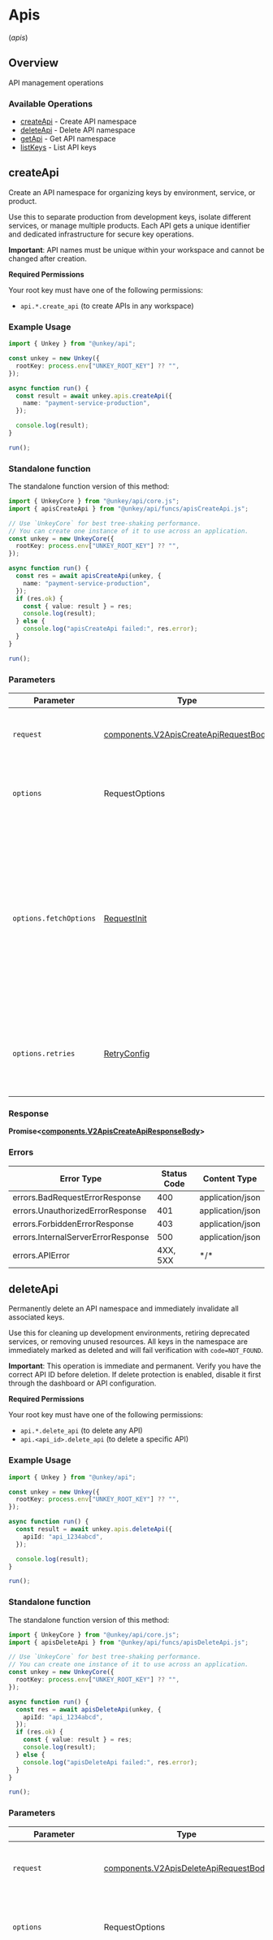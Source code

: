 # Apis
(*apis*)

## Overview

API management operations

### Available Operations

* [createApi](#createapi) - Create API namespace
* [deleteApi](#deleteapi) - Delete API namespace
* [getApi](#getapi) - Get API namespace
* [listKeys](#listkeys) - List API keys

## createApi

Create an API namespace for organizing keys by environment, service, or product.

Use this to separate production from development keys, isolate different services, or manage multiple products. Each API gets a unique identifier and dedicated infrastructure for secure key operations.

**Important**: API names must be unique within your workspace and cannot be changed after creation.

**Required Permissions**

Your root key must have one of the following permissions:
- `api.*.create_api` (to create APIs in any workspace)


### Example Usage

<!-- UsageSnippet language="typescript" operationID="createApi" method="post" path="/v2/apis.createApi" -->
```typescript
import { Unkey } from "@unkey/api";

const unkey = new Unkey({
  rootKey: process.env["UNKEY_ROOT_KEY"] ?? "",
});

async function run() {
  const result = await unkey.apis.createApi({
    name: "payment-service-production",
  });

  console.log(result);
}

run();
```

### Standalone function

The standalone function version of this method:

```typescript
import { UnkeyCore } from "@unkey/api/core.js";
import { apisCreateApi } from "@unkey/api/funcs/apisCreateApi.js";

// Use `UnkeyCore` for best tree-shaking performance.
// You can create one instance of it to use across an application.
const unkey = new UnkeyCore({
  rootKey: process.env["UNKEY_ROOT_KEY"] ?? "",
});

async function run() {
  const res = await apisCreateApi(unkey, {
    name: "payment-service-production",
  });
  if (res.ok) {
    const { value: result } = res;
    console.log(result);
  } else {
    console.log("apisCreateApi failed:", res.error);
  }
}

run();
```

### Parameters

| Parameter                                                                                                                                                                      | Type                                                                                                                                                                           | Required                                                                                                                                                                       | Description                                                                                                                                                                    |
| ------------------------------------------------------------------------------------------------------------------------------------------------------------------------------ | ------------------------------------------------------------------------------------------------------------------------------------------------------------------------------ | ------------------------------------------------------------------------------------------------------------------------------------------------------------------------------ | ------------------------------------------------------------------------------------------------------------------------------------------------------------------------------ |
| `request`                                                                                                                                                                      | [components.V2ApisCreateApiRequestBody](../../models/components/v2apiscreateapirequestbody.md)                                                                                 | :heavy_check_mark:                                                                                                                                                             | The request object to use for the request.                                                                                                                                     |
| `options`                                                                                                                                                                      | RequestOptions                                                                                                                                                                 | :heavy_minus_sign:                                                                                                                                                             | Used to set various options for making HTTP requests.                                                                                                                          |
| `options.fetchOptions`                                                                                                                                                         | [RequestInit](https://developer.mozilla.org/en-US/docs/Web/API/Request/Request#options)                                                                                        | :heavy_minus_sign:                                                                                                                                                             | Options that are passed to the underlying HTTP request. This can be used to inject extra headers for examples. All `Request` options, except `method` and `body`, are allowed. |
| `options.retries`                                                                                                                                                              | [RetryConfig](../../lib/utils/retryconfig.md)                                                                                                                                  | :heavy_minus_sign:                                                                                                                                                             | Enables retrying HTTP requests under certain failure conditions.                                                                                                               |

### Response

**Promise\<[components.V2ApisCreateApiResponseBody](../../models/components/v2apiscreateapiresponsebody.md)\>**

### Errors

| Error Type                         | Status Code                        | Content Type                       |
| ---------------------------------- | ---------------------------------- | ---------------------------------- |
| errors.BadRequestErrorResponse     | 400                                | application/json                   |
| errors.UnauthorizedErrorResponse   | 401                                | application/json                   |
| errors.ForbiddenErrorResponse      | 403                                | application/json                   |
| errors.InternalServerErrorResponse | 500                                | application/json                   |
| errors.APIError                    | 4XX, 5XX                           | \*/\*                              |

## deleteApi

Permanently delete an API namespace and immediately invalidate all associated keys.

Use this for cleaning up development environments, retiring deprecated services, or removing unused resources. All keys in the namespace are immediately marked as deleted and will fail verification with `code=NOT_FOUND`.

**Important**: This operation is immediate and permanent. Verify you have the correct API ID before deletion. If delete protection is enabled, disable it first through the dashboard or API configuration.

**Required Permissions**

Your root key must have one of the following permissions:
- `api.*.delete_api` (to delete any API)
- `api.<api_id>.delete_api` (to delete a specific API)


### Example Usage

<!-- UsageSnippet language="typescript" operationID="deleteApi" method="post" path="/v2/apis.deleteApi" -->
```typescript
import { Unkey } from "@unkey/api";

const unkey = new Unkey({
  rootKey: process.env["UNKEY_ROOT_KEY"] ?? "",
});

async function run() {
  const result = await unkey.apis.deleteApi({
    apiId: "api_1234abcd",
  });

  console.log(result);
}

run();
```

### Standalone function

The standalone function version of this method:

```typescript
import { UnkeyCore } from "@unkey/api/core.js";
import { apisDeleteApi } from "@unkey/api/funcs/apisDeleteApi.js";

// Use `UnkeyCore` for best tree-shaking performance.
// You can create one instance of it to use across an application.
const unkey = new UnkeyCore({
  rootKey: process.env["UNKEY_ROOT_KEY"] ?? "",
});

async function run() {
  const res = await apisDeleteApi(unkey, {
    apiId: "api_1234abcd",
  });
  if (res.ok) {
    const { value: result } = res;
    console.log(result);
  } else {
    console.log("apisDeleteApi failed:", res.error);
  }
}

run();
```

### Parameters

| Parameter                                                                                                                                                                      | Type                                                                                                                                                                           | Required                                                                                                                                                                       | Description                                                                                                                                                                    |
| ------------------------------------------------------------------------------------------------------------------------------------------------------------------------------ | ------------------------------------------------------------------------------------------------------------------------------------------------------------------------------ | ------------------------------------------------------------------------------------------------------------------------------------------------------------------------------ | ------------------------------------------------------------------------------------------------------------------------------------------------------------------------------ |
| `request`                                                                                                                                                                      | [components.V2ApisDeleteApiRequestBody](../../models/components/v2apisdeleteapirequestbody.md)                                                                                 | :heavy_check_mark:                                                                                                                                                             | The request object to use for the request.                                                                                                                                     |
| `options`                                                                                                                                                                      | RequestOptions                                                                                                                                                                 | :heavy_minus_sign:                                                                                                                                                             | Used to set various options for making HTTP requests.                                                                                                                          |
| `options.fetchOptions`                                                                                                                                                         | [RequestInit](https://developer.mozilla.org/en-US/docs/Web/API/Request/Request#options)                                                                                        | :heavy_minus_sign:                                                                                                                                                             | Options that are passed to the underlying HTTP request. This can be used to inject extra headers for examples. All `Request` options, except `method` and `body`, are allowed. |
| `options.retries`                                                                                                                                                              | [RetryConfig](../../lib/utils/retryconfig.md)                                                                                                                                  | :heavy_minus_sign:                                                                                                                                                             | Enables retrying HTTP requests under certain failure conditions.                                                                                                               |

### Response

**Promise\<[components.V2ApisDeleteApiResponseBody](../../models/components/v2apisdeleteapiresponsebody.md)\>**

### Errors

| Error Type                             | Status Code                            | Content Type                           |
| -------------------------------------- | -------------------------------------- | -------------------------------------- |
| errors.BadRequestErrorResponse         | 400                                    | application/json                       |
| errors.UnauthorizedErrorResponse       | 401                                    | application/json                       |
| errors.ForbiddenErrorResponse          | 403                                    | application/json                       |
| errors.NotFoundErrorResponse           | 404                                    | application/json                       |
| errors.PreconditionFailedErrorResponse | 412                                    | application/json                       |
| errors.InternalServerErrorResponse     | 500                                    | application/json                       |
| errors.APIError                        | 4XX, 5XX                               | \*/\*                                  |

## getApi

Retrieve basic information about an API namespace including its ID and name.

Use this to verify an API exists before performing operations, get the human-readable name when you only have the API ID, or confirm access to a specific namespace. For detailed key information, use the `listKeys` endpoint instead.

**Required Permissions**

Your root key must have one of the following permissions:
- `api.*.read_api` (to read any API)
- `api.<api_id>.read_api` (to read a specific API)


### Example Usage

<!-- UsageSnippet language="typescript" operationID="getApi" method="post" path="/v2/apis.getApi" -->
```typescript
import { Unkey } from "@unkey/api";

const unkey = new Unkey({
  rootKey: process.env["UNKEY_ROOT_KEY"] ?? "",
});

async function run() {
  const result = await unkey.apis.getApi({
    apiId: "api_1234abcd",
  });

  console.log(result);
}

run();
```

### Standalone function

The standalone function version of this method:

```typescript
import { UnkeyCore } from "@unkey/api/core.js";
import { apisGetApi } from "@unkey/api/funcs/apisGetApi.js";

// Use `UnkeyCore` for best tree-shaking performance.
// You can create one instance of it to use across an application.
const unkey = new UnkeyCore({
  rootKey: process.env["UNKEY_ROOT_KEY"] ?? "",
});

async function run() {
  const res = await apisGetApi(unkey, {
    apiId: "api_1234abcd",
  });
  if (res.ok) {
    const { value: result } = res;
    console.log(result);
  } else {
    console.log("apisGetApi failed:", res.error);
  }
}

run();
```

### Parameters

| Parameter                                                                                                                                                                      | Type                                                                                                                                                                           | Required                                                                                                                                                                       | Description                                                                                                                                                                    |
| ------------------------------------------------------------------------------------------------------------------------------------------------------------------------------ | ------------------------------------------------------------------------------------------------------------------------------------------------------------------------------ | ------------------------------------------------------------------------------------------------------------------------------------------------------------------------------ | ------------------------------------------------------------------------------------------------------------------------------------------------------------------------------ |
| `request`                                                                                                                                                                      | [components.V2ApisGetApiRequestBody](../../models/components/v2apisgetapirequestbody.md)                                                                                       | :heavy_check_mark:                                                                                                                                                             | The request object to use for the request.                                                                                                                                     |
| `options`                                                                                                                                                                      | RequestOptions                                                                                                                                                                 | :heavy_minus_sign:                                                                                                                                                             | Used to set various options for making HTTP requests.                                                                                                                          |
| `options.fetchOptions`                                                                                                                                                         | [RequestInit](https://developer.mozilla.org/en-US/docs/Web/API/Request/Request#options)                                                                                        | :heavy_minus_sign:                                                                                                                                                             | Options that are passed to the underlying HTTP request. This can be used to inject extra headers for examples. All `Request` options, except `method` and `body`, are allowed. |
| `options.retries`                                                                                                                                                              | [RetryConfig](../../lib/utils/retryconfig.md)                                                                                                                                  | :heavy_minus_sign:                                                                                                                                                             | Enables retrying HTTP requests under certain failure conditions.                                                                                                               |

### Response

**Promise\<[components.V2ApisGetApiResponseBody](../../models/components/v2apisgetapiresponsebody.md)\>**

### Errors

| Error Type                         | Status Code                        | Content Type                       |
| ---------------------------------- | ---------------------------------- | ---------------------------------- |
| errors.BadRequestErrorResponse     | 400                                | application/json                   |
| errors.UnauthorizedErrorResponse   | 401                                | application/json                   |
| errors.ForbiddenErrorResponse      | 403                                | application/json                   |
| errors.NotFoundErrorResponse       | 404                                | application/json                   |
| errors.InternalServerErrorResponse | 500                                | application/json                   |
| errors.APIError                    | 4XX, 5XX                           | \*/\*                              |

## listKeys

Retrieve a paginated list of API keys for dashboard and administrative interfaces.

Use this to build key management dashboards, filter keys by user with `externalId`, or retrieve key details for administrative purposes. Each key includes status, metadata, permissions, and usage limits.

**Important**: Set `decrypt: true` only in secure contexts to retrieve plaintext key values from recoverable keys.

**Required Permissions**

Your root key must have one of the following permissions for basic key listing:
- `api.*.read_key` (to read keys from any API)
- `api.<api_id>.read_key` (to read keys from a specific API)

Additionally, you need read access to the API itself:
- `api.*.read_api` or `api.<api_id>.read_api`

Additional permission required for decrypt functionality:
- `api.*.decrypt_key` or `api.<api_id>.decrypt_key`


### Example Usage

<!-- UsageSnippet language="typescript" operationID="listKeys" method="post" path="/v2/apis.listKeys" -->
```typescript
import { Unkey } from "@unkey/api";

const unkey = new Unkey({
  rootKey: process.env["UNKEY_ROOT_KEY"] ?? "",
});

async function run() {
  const result = await unkey.apis.listKeys({
    apiId: "api_1234abcd",
    cursor: "cursor_eyJsYXN0S2V5SWQiOiJrZXlfMjNld3MiLCJsYXN0Q3JlYXRlZEF0IjoxNjcyNTI0MjM0MDAwfQ==",
    externalId: "user_1234abcd",
  });

  console.log(result);
}

run();
```

### Standalone function

The standalone function version of this method:

```typescript
import { UnkeyCore } from "@unkey/api/core.js";
import { apisListKeys } from "@unkey/api/funcs/apisListKeys.js";

// Use `UnkeyCore` for best tree-shaking performance.
// You can create one instance of it to use across an application.
const unkey = new UnkeyCore({
  rootKey: process.env["UNKEY_ROOT_KEY"] ?? "",
});

async function run() {
  const res = await apisListKeys(unkey, {
    apiId: "api_1234abcd",
    cursor: "cursor_eyJsYXN0S2V5SWQiOiJrZXlfMjNld3MiLCJsYXN0Q3JlYXRlZEF0IjoxNjcyNTI0MjM0MDAwfQ==",
    externalId: "user_1234abcd",
  });
  if (res.ok) {
    const { value: result } = res;
    console.log(result);
  } else {
    console.log("apisListKeys failed:", res.error);
  }
}

run();
```

### Parameters

| Parameter                                                                                                                                                                      | Type                                                                                                                                                                           | Required                                                                                                                                                                       | Description                                                                                                                                                                    |
| ------------------------------------------------------------------------------------------------------------------------------------------------------------------------------ | ------------------------------------------------------------------------------------------------------------------------------------------------------------------------------ | ------------------------------------------------------------------------------------------------------------------------------------------------------------------------------ | ------------------------------------------------------------------------------------------------------------------------------------------------------------------------------ |
| `request`                                                                                                                                                                      | [components.V2ApisListKeysRequestBody](../../models/components/v2apislistkeysrequestbody.md)                                                                                   | :heavy_check_mark:                                                                                                                                                             | The request object to use for the request.                                                                                                                                     |
| `options`                                                                                                                                                                      | RequestOptions                                                                                                                                                                 | :heavy_minus_sign:                                                                                                                                                             | Used to set various options for making HTTP requests.                                                                                                                          |
| `options.fetchOptions`                                                                                                                                                         | [RequestInit](https://developer.mozilla.org/en-US/docs/Web/API/Request/Request#options)                                                                                        | :heavy_minus_sign:                                                                                                                                                             | Options that are passed to the underlying HTTP request. This can be used to inject extra headers for examples. All `Request` options, except `method` and `body`, are allowed. |
| `options.retries`                                                                                                                                                              | [RetryConfig](../../lib/utils/retryconfig.md)                                                                                                                                  | :heavy_minus_sign:                                                                                                                                                             | Enables retrying HTTP requests under certain failure conditions.                                                                                                               |

### Response

**Promise\<[components.V2ApisListKeysResponseBody](../../models/components/v2apislistkeysresponsebody.md)\>**

### Errors

| Error Type                         | Status Code                        | Content Type                       |
| ---------------------------------- | ---------------------------------- | ---------------------------------- |
| errors.BadRequestErrorResponse     | 400                                | application/json                   |
| errors.UnauthorizedErrorResponse   | 401                                | application/json                   |
| errors.ForbiddenErrorResponse      | 403                                | application/json                   |
| errors.NotFoundErrorResponse       | 404                                | application/json                   |
| errors.InternalServerErrorResponse | 500                                | application/json                   |
| errors.APIError                    | 4XX, 5XX                           | \*/\*                              |